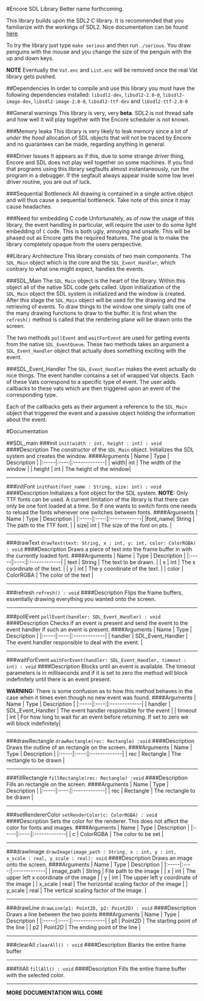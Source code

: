 #Encore SDL Library
Better name forthcoming.

This library builds upon the SDL2 C library.
It is recommended that you familiarize with the workings of SDL2.
Nice documentation can be found [here](https://wiki.libsdl.org/FrontPage).


To try the library just type `make serious` and then run `./serious`.
You draw penguins with the mouse and you change the size of the penguin with 
the up and down keys.


**NOTE**
Eventually the `Vat.enc` and `List.enc` will be removed once the
real Vat library gets pushed.

##Dependencies
In order to compile and use this library you must have the following dependencies
installed:
`libsdl2-dev`, `libsdl2-2.0-0`, `libsdl2-image-dev`, `libsdl2-image-2.0-0`,
`libsdl2-ttf-dev` and `libsdl2-ttf-2.0-0`


##General warnings
This library is very, very **beta**. SDL2 is not thread safe and how well it
will play together with the Encore scheduler is not known.

###Memory leaks
This library is very likely to leak memory since a lot of *under the hood*
allocation of SDL objects that will not be traced by Encore and no guarantees
can be made, regarding anything in general.

###Driver Issues
It appears as if this, due to some strange driver thing, Encore and SDL
does not play well together on some machines. If you find that programs
using this library segfaults almost instantaneously, run the program in
a debugger. If the segfault always appear inside some low level driver 
routine, you are out of luck.

###Sequential Bottleneck
All drawing is contained in a single active object and will thus cause a
sequential bottleneck. Take note of this since it may cause headaches.

###Need for embedding C code
Unfortunately, as of now the usage of this library, the event handling in
particular, will require the user to do some light embedding of `C` code. This
is both ugly, annoying and unsafe. This will be phased out as Encore gets the
required features. The goal is to make the library completely opaque from the
users perspective.

##Library Architecture
This library consists of two main components.
The `SDL_Main` object which is the core and the `SDL_Event_Handler`, which
contrary to what one might expect, handles the events.

###SDL_Main
The `SDL_Main` object is the heart of the library. Within this object all of 
the native SDL code gets called. Upon initialization of the `SDL_Main` object
the SDL system is initialized and the window is created. After this stage the
`SDL_Main` object will be used for the drawing and the retrieving of events.
To draw things to the window one simply calls one of the many drawing functions
to draw to the buffer. It is first when the `refresh()` method is called
that the rendering plane will be drawn onto the screen.

The two methods `pollEvent` and `waitForEvent` are used for getting events from
the native `SDL_EventQueue`. These two methods takes an argument a `SDL_Event_Handler`
object that actually does something exciting with the event.

###SDL_Event_Handler
The `SDL_Event_Handler` makes the event actually do nice things.
The event handler contains a set of wrapped Vat  objects. Each of these Vats
correspond to a specific type of event. The user adds callbacks to these vats
which are then triggered upon an event of the corresponding type.

Each of the callbacks gets as their argument a reference to the `SDL_Main` object
that triggered the event and a passive object holding the information about the event.

#Documentation

##SDL_main
###init
`init(width : int, height : int) : void`
####Description
The constructor of the `SDL_Main` object.
Initializes the SDL system and creates the window.
####Arguments
| Name | Type |  Description |
|:-----|:----:|:-------------|
| width| int  | The width of the window |
| height | int | The height of the window|

---

###initFont
`initFont(font_name : String, size: int) : void`
####Description
Initializes a font object for the SDL system.
**NOTE:** Only TTF fonts can be used.
A current limitation of the library is that there can only be one font
loaded at a time. So if one wants to switch fonts one needs to reload
the fonts whenever one switches between fonts.
####Arguments
| Name | Type |  Description |
|:-----|:----:|:-------------|
|font_name| String | The path to the TTF font. |
| size| int | The size of the font on pts. |

---

###drawText
`drawText(text: String, x : int, y: int, color: ColorRGBA) : void`
####Description
Draws a piece of text into the frame buffer in with the
currently loaded font.
####Arguments
| Name | Type |  Description |
|:-----|:----:|:-------------|
| text | String | The text to be drawn. |
| x | int | The x coordinate of the text. |
| y | int | The y coordinate of the text. |
| color | ColorRGBA | The color of the text |

---

###refresh
`refresh() : void`
####Description
Flips the frame buffers, essentially drawing everything you wanted
onto the screen.

---

###pollEvent
`pollEvent(handler: SDL_Event_Handler) : void`
####Description
Checks if an event is present and send the event to the event handler
if such an event is present.
####Arguments
| Name | Type |  Description |
|:-----|:----:|:-------------|
| handler | SDL_Event_Handler | The event handler responsible to deal with the event. |

---

###waitForEvent
`waitForEvent(handler: SDL_Event_Handler, timeout : int) : void`
####Description
Blocks until an event is available. The timeout parameters is in milliseconds
and if it is set to zero the method will block indefinitely until there
is an event present.

**WARNING:** There is some confusion as to how this method behaves in the case when it
times even though no new event was found. 
####Arguments
| Name | Type |  Description |
|:-----|:----:|:-------------|
| handler | SDL_Event_Handler | The event handler responsible for the event |
| timeout | int | For how long to wait for an event before returning. If set to zero we will block indefinitely|

---

###drawRectangle
`drawRectangle(rec: Rectangle) :void`
####Description
Draws the outline of an rectangle on the screen.
####Arguments
| Name | Type |  Description |
|:-----|:----:|:-------------|
| rec | Rectangle | The rectangle to be drawn |

---


###fillRectangle
`fillRectangle(rec: Rectangle) :void`
####Description
Fills an rectangle on the screen.
####Arguments
| Name | Type |  Description |
|:-----|:----:|:-------------|
| rec | Rectangle | The rectangle to be drawn |

---

###setRendererColor
`setRenderColor(c: ColorRGBA) : void`
####Description
Sets the color for the renderer.
This does not affect the color for fonts and images.
####Arguments
| Name | Type |  Description |
|:-----|:----:|:-------------|
| c    | ColorRGBA | The color to be set |

---

###drawImage
`drawImage(image_path : String, x : int, y : int, x_scale : real, y_scale : real): void`
####Description
Draws an image onto the screen.
####Arguments
| Name | Type |  Description |
|:-----|:----:|:-------------|
| image_path | String | File path to the image |
| x | int | The upper left x coordinate of the image |
| y | int | The upper left y coordinate of the image |
| x_scale | real | The horizontal scaling factor of the image |
| y_scale | real | The vertical scaling factor of the image. |

---

###drawLine
`drawLine(p1: Point2D, p2: Point2D) : void`
####Description
Draws a line between the two points
####Arguments
| Name | Type |  Description |
|:-----|:----:|:-------------|
| p1 | Point2D | The starting point of the line |
| p2 | Point2D | The ending point of the line |

---

###clearAll
`clearAll() : void`
####Description
Blanks the entire frame buffer

---

###fillAll
`fillAll() : void`
####Description
Fills the entire frame buffer with the selected color.

---

**MORE DOCUMENTATION WILL COME**
